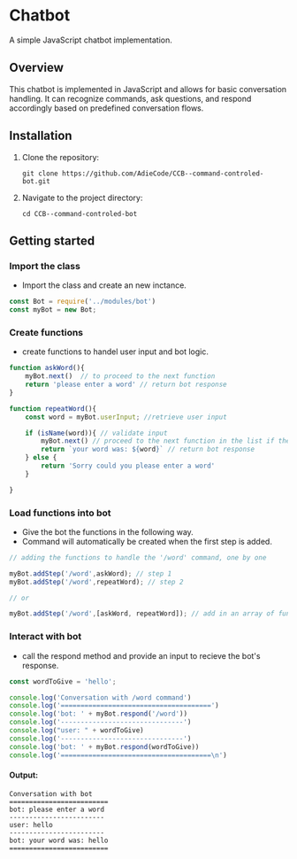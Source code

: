# Chatbot

A simple JavaScript chatbot implementation.

## Overview

This chatbot is implemented in JavaScript and allows for basic conversation handling. It can recognize commands, ask questions, and respond accordingly based on predefined conversation flows.

## Installation

1. Clone the repository:

   ```
   git clone https://github.com/AdieCode/CCB--command-controled-bot.git
   ```

2. Navigate to the project directory:

   ```
   cd CCB--command-controled-bot
   ```

## Getting started

### Import the class
+ Import the class and create an new inctance.

```javascript
const Bot = require('../modules/bot')
const myBot = new Bot;
```

### Create functions
+ create functions to handel user input and bot logic.

```javascript
function askWord(){
    myBot.next()  // to proceed to the next function
    return 'please enter a word' // return bot response
}

function repeatWord(){
    const word = myBot.userInput; //retrieve user input 

    if (isName(word)){ // validate input
        myBot.next() // proceed to the next function in the list if there is one
        return `your word was: ${word}` // return bot response
    } else {
        return 'Sorry could you please enter a word'
    }

}
```

### Load functions into bot
+ Give the bot the functions in the following way. 
+ Command will automatically be created when the first step is added.

```javascript
// adding the functions to handle the '/word' command, one by one

myBot.addStep('/word',askWord); // step 1
myBot.addStep('/word',repeatWord); // step 2

// or 

myBot.addStep('/word',[askWord, repeatWord]); // add in an array of functions

```

### Interact with bot
+ call the respond method and provide an input to recieve the bot's response.

```javascript
const wordToGive = 'hello';

console.log('Conversation with /word command')
console.log('======================================')
console.log('bot: ' + myBot.respond('/word'))
console.log('-------------------------------')
console.log("user: " + wordToGive)
console.log('-------------------------------')
console.log('bot: ' + myBot.respond(wordToGive))
console.log('======================================\n')
```

#### Output:
```
Conversation with bot
=========================
bot: please enter a word
------------------------
user: hello
------------------------
bot: your word was: hello
=========================
```
